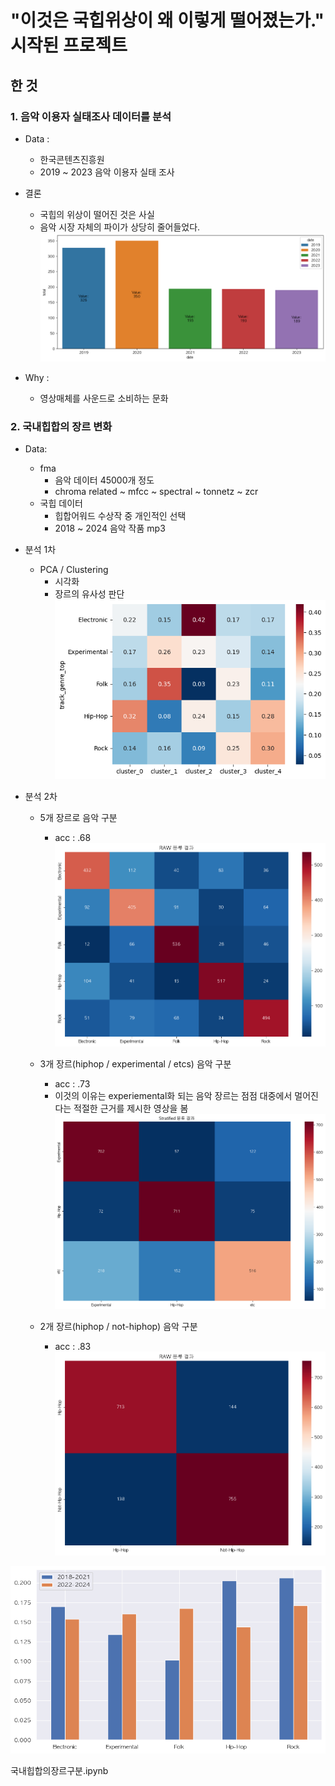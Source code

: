 # "이것은 국힙위상이 왜 이렇게 떨어졌는가." 시작된 프로젝트

## 한 것

### 1. 음악 이용자 실태조사 데이터를 분석
- Data :
    - 한국콘텐츠진흥원
    - 2019 ~ 2023 음악 이용자 실태 조사

- 결론
    - 국힙의 위상이 떨어진 것은 사실
    - 음악 시장 자체의 파이가 상당히 줄어들었다.    
![image](./README_ASSETS/음악이용자.png)


- Why :
    - 영상매체를 사운드로 소비하는 문화

### 2. 국내힙합의 장르 변화

- Data:
    - fma
        - 음악 데이터 45000개 정도
        - chroma related ~ mfcc ~ spectral ~ tonnetz ~ zcr
    - 국힙 데이터
        - 힙합어워드 수상작 중 개인적인 선택
        - 2018 ~ 2024 음악 작품 mp3

- 분석 1차
    - PCA / Clustering
        - 시각화 
        - 장르의 유사성 판단
![image](./README_ASSETS/음악유사도.png)

- 분석 2차
    - 5개 장르로 음악 구분 
        - acc : .68
        ![image](./README_ASSETS/분류_5.png)
    - 3개 장르(hiphop / experimental / etcs) 음악 구분
        - acc : .73
        - 이것의 이유는 experiemental화 되는 음악 장르는 점점 대중에서 멀어진다는 적절한 근거를 제시한 영상을 봄
        ![image](./README_ASSETS/분류_3.png)

    - 2개 장르(hiphop / not-hiphop) 음악 구분
        - acc : .83
        ![image](./README_ASSETS/분류_2.png)

![image](./README_ASSETS/국힙변화트렌드.png)

국내힙합의장르구분.ipynb